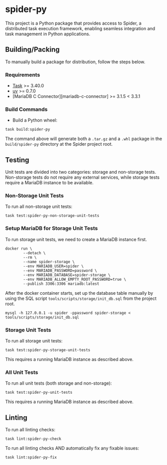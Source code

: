# spider-py

This project is a Python package that provides access to Spider, a distributed task execution
framework, enabling seamless integration and task management in Python applications.

## Building/Packing

To manually build a package for distribution, follow the steps below.

### Requirements

* [Task] >= 3.40.0
* [uv] >= 0.7.0
* [MariaDB C Connector][mariadb-c-connector] >= 3.1.5 < 3.3.1

### Build Commands

* Build a Python wheel:

```shell
task build:spider-py
```

The command above will generate both a `.tar.gz` and a `.whl` package in the `build/spider-py`
directory at the Spider project root.

## Testing

Unit tests are divided into two categories: storage and non-storage tests. Non-storage tests do not
require any external services, while storage tests require a MariaDB instance to be available.

### Non-Storage Unit Tests

To run all non-storage unit tests:

```shell
task test:spider-py-non-storage-unit-tests
```

### Setup MariaDB for Storage Unit Tests

To run storage unit tests, we need to create a MariaDB instance first.

```shell
docker run \
        --detach \
        --rm \
        --name spider-storage \
        --env MARIADB_USER=spider \
        --env MARIADB_PASSWORD=password \
        --env MARIADB_DATABASE=spider-storage \
        --env MARIADB_ALLOW_EMPTY_ROOT_PASSWORD=true \
        --publish 3306:3306 mariadb:latest
```

After the docker container starts, set up the database table manually by using the SQL script
`tools/scripts/storage/init_db.sql` from the project root.

```shell
mysql -h 127.0.0.1 -u spider -ppassword spider-storage < tools/scripts/storage/init_db.sql
```

### Storage Unit Tests

To run all storage unit tests:

```shell
task test:spider-py-storage-unit-tests
```

This requires a running MariaDB instance as described above.

### All Unit Tests

To run all unit tests (both storage and non-storage):

```shell
task test:spider-py-unit-tests
```

This requires a running MariaDB instance as described above.

## Linting

To run all linting checks:

```shell
task lint:spider-py-check
```

To run all linting checks AND automatically fix any fixable issues:

```shell
task lint:spider-py-fix
```

[Task]: https://taskfile.dev
[uv]: https://docs.astral.sh/uv/
[mariadb connector c]: https://mariadb.com/docs/connectors/mariadb-connector-c